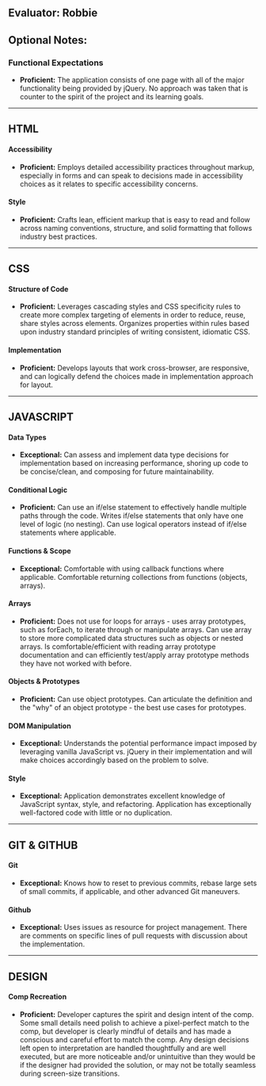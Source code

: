 ## Evaluator: Robbie

## Optional Notes:

### Functional Expectations

* __Proficient:__ The application consists of one page with all of the major functionality being provided by jQuery. No approach was taken that is counter to the spirit of the project and its learning goals.

------------------------------------------------------------------

## HTML

#### Accessibility

* __Proficient:__ Employs detailed accessibility practices throughout markup, especially in forms and can speak to decisions made in accessibility choices as it relates to specific accessibility concerns.

#### Style

* __Proficient:__ Crafts lean, efficient markup that is easy to read and follow across naming conventions, structure, and solid formatting that follows industry best practices.

------------------------------------------------------------------

## CSS

#### Structure of Code

* __Proficient:__ Leverages cascading styles and CSS specificity rules to create more complex targeting of elements in order to reduce, reuse, share styles across elements. Organizes properties within rules based upon industry standard principles of writing consistent, idiomatic CSS.

#### Implementation

* __Proficient:__ Develops layouts that work cross-browser, are responsive, and can logically defend the choices made in implementation approach for layout.

------------------------------------------------------------------

## JAVASCRIPT

#### Data Types

* __Exceptional:__ Can assess and implement data type decisions for implementation based on increasing performance, shoring up code to be concise/clean, and composing for future maintainability.

#### Conditional Logic

* __Proficient:__ Can use an if/else statement to effectively handle multiple paths through the code. Writes if/else statements that only have one level of logic (no nesting). Can use logical operators instead of if/else statements where applicable.

#### Functions & Scope

* __Exceptional:__ Comfortable with using callback functions where applicable. Comfortable returning collections from functions (objects, arrays).

#### Arrays

* __Proficient:__ Does not use for loops for arrays - uses array prototypes, such as forEach, to iterate through or manipulate arrays. Can use array to store more complicated data structures such as objects or nested arrays. Is comfortable/efficient with reading array prototype documentation and can efficiently test/apply array prototype methods they have not worked with before.

#### Objects & Prototypes

* __Proficient:__ Can use object prototypes. Can articulate the definition and the "why" of an object prototype - the best use cases for prototypes.

#### DOM Manipulation

* __Exceptional:__ Understands the potential performance impact imposed by leveraging vanilla JavaScript vs. jQuery in their implementation and will make choices accordingly based on the problem to solve.

#### Style

* __Exceptional:__ Application demonstrates excellent knowledge of JavaScript syntax, style, and refactoring. Application has exceptionally well-factored code with little or no duplication.

------------------------------------------------------------------

## GIT & GITHUB

#### Git

* __Exceptional:__ Knows how to reset to previous commits, rebase large sets of small commits, if applicable, and other advanced Git maneuvers.

#### Github

* __Exceptional:__ Uses issues as resource for project management. There are comments on specific lines of pull requests with discussion about the implementation.

------------------------------------------------------------------

## DESIGN

#### Comp Recreation

* __Proficient:__ Developer captures the spirit and design intent of the comp. Some small details need polish to achieve a pixel-perfect match to the comp, but developer is clearly mindful of details and has made a conscious and careful effort to match the comp. Any design decisions left open to interpretation are handled thoughtfully and are well executed, but are more noticeable and/or unintuitive than they would be if the designer had provided the solution, or may not be totally seamless during screen-size transitions.

